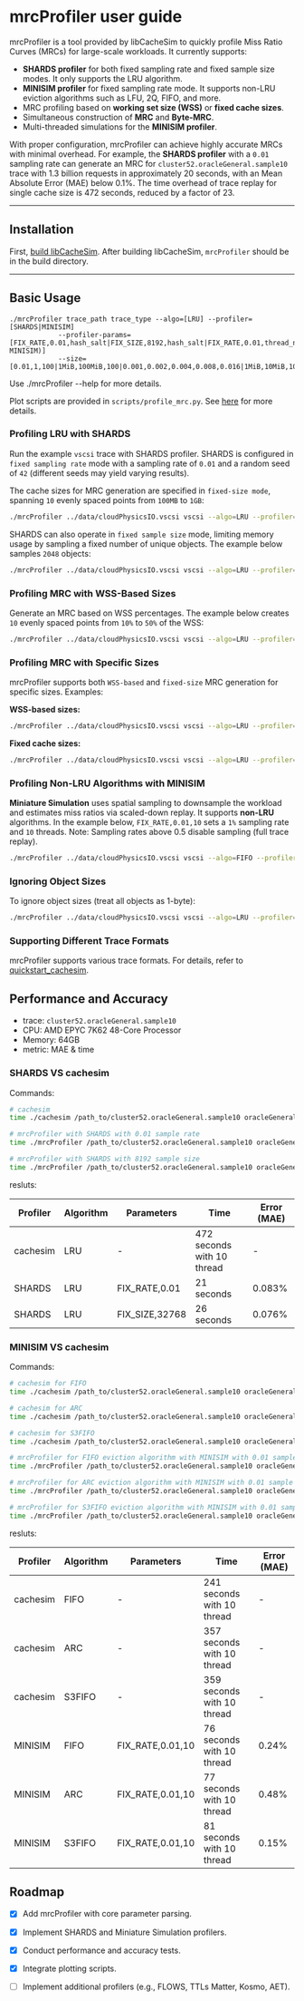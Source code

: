 # mrcProfiler user guide 
mrcProfiler is a tool provided by libCacheSim to quickly profile Miss Ratio Curves (MRCs) for large-scale workloads. It currently supports:
* **SHARDS profiler** for both fixed sampling rate and fixed sample size modes. It only supports the LRU algorithm.
* **MINISIM profiler** for fixed sampling rate mode. It supports non-LRU eviction algorithms such as LFU, 2Q, FIFO, and more.
* MRC profiling based on **working set size (WSS)** or **fixed cache sizes**.
* Simultaneous construction of **MRC** and **Byte-MRC**.
* Multi-threaded simulations for the **MINISIM profiler**. 

With proper configuration, mrcProfiler can achieve highly accurate MRCs with minimal overhead. For example, the **SHARDS profiler** with a `0.01` sampling rate can generate an MRC for `cluster52.oracleGeneral.sample10` trace with 1.3 billion requests in approximately 20 seconds, with an Mean Absolute Error (MAE) below 0.1%. The time overhead of trace replay for single cache size is 472 seconds, reduced by a factor of 23.

---

## Installation
First, [build libCacheSim](/doc/install.md). After building libCacheSim, `mrcProfiler` should be in the build directory. 

---

## Basic Usage

```
./mrcProfiler trace_path trace_type --algo=[LRU] --profiler=[SHARDS|MINISIM]
            --profiler-params=[FIX_RATE,0.01,hash_salt|FIX_SIZE,8192,hash_salt|FIX_RATE,0.01,thread_num(for MINISIM)]
            --size=[0.01,1,100|1MiB,100MiB,100|0.001,0.002,0.004,0.008,0.016|1MiB,10MiB,10MiB,1GiB]
```

Use ./mrcProfiler --help for more details.

Plot scripts are provided in `scripts/profile_mrc.py`. See [here](/scripts/README.md) for more details.

### Profiling LRU with SHARDS

Run the example `vscsi` trace with SHARDS profiler. 
SHARDS is configured in `fixed sampling rate` mode with a sampling rate of `0.01` and a random seed of `42` (different seeds may yield varying results).

The cache sizes for MRC generation are specified in `fixed-size mode`, spanning `10` evenly spaced points from `100MB` to `1GB`:

```bash
./mrcProfiler ../data/cloudPhysicsIO.vscsi vscsi --algo=LRU --profiler=SHARDS --profiler-params=FIX_RATE,0.01,42 --size=100MB,1GB,10
```

SHARDS can also operate in `fixed sample size` mode, limiting memory usage by sampling a fixed number of unique objects. The example below samples `2048` objects:

```bash
./mrcProfiler ../data/cloudPhysicsIO.vscsi vscsi --algo=LRU --profiler=SHARDS --profiler-params=FIX_SIZE,2048,42 --size=100MB,1GB,10
```

### Profiling MRC with WSS-Based Sizes

Generate an MRC based on WSS percentages. The example below creates `10` evenly spaced points from `10%` to `50%` of the WSS:

```bash
./mrcProfiler ../data/cloudPhysicsIO.vscsi vscsi --algo=LRU --profiler=SHARDS --profiler-params=FIX_RATE,0.01,42 --size=0.1,0.5,10
```

### Profiling MRC with Specific Sizes

mrcProfiler supports both `WSS-based` and `fixed-size` MRC generation for specific sizes. Examples:


**WSS-based sizes:**

```bash
./mrcProfiler ../data/cloudPhysicsIO.vscsi vscsi --algo=LRU --profiler=SHARDS --profiler-params=FIX_RATE,0.01,42 --size=0.01,0.02,0.04,0.08,0.16
```

**Fixed cache sizes:**

```bash
./mrcProfiler ../data/cloudPhysicsIO.vscsi vscsi --algo=LRU --profiler=SHARDS --profiler-params=FIX_RATE,0.01,42 --size=10MB,20MB,40MB,80MB,160MB
```


### Profiling Non-LRU Algorithms with MINISIM

**Miniature Simulation** uses spatial sampling to downsample the workload and estimates miss ratios via scaled-down replay. It supports **non-LRU** algorithms.
In the example below, `FIX_RATE,0.01,10` sets a `1%` sampling rate and `10` threads. Note: Sampling rates above 0.5 disable sampling (full trace replay).

```bash
./mrcProfiler ../data/cloudPhysicsIO.vscsi vscsi --algo=FIFO --profiler=MINISIM --profiler-params=FIX_RATE,0.01,10 --size=0.1,0.5,10
```

### Ignoring Object Sizes

To ignore object sizes (treat all objects as 1-byte):

```bash
./mrcProfiler ../data/cloudPhysicsIO.vscsi vscsi --algo=LRU --profiler=SHARDS --profiler-params=FIX_RATE,0.01,42 --size=0.1,0.5,10 --ignore-obj-size
```

### Supporting Different Trace Formats

mrcProfiler supports various trace formats. For details, refer to [quickstart_cachesim](/doc/quickstart_cachesim.md).


## Performance and Accuracy

* trace: `cluster52.oracleGeneral.sample10`
* CPU: AMD EPYC 7K62 48-Core Processor
* Memory:  64GB
* metric: MAE & time

### SHARDS VS cachesim

Commands:

```bash
# cachesim
time ./cachesim /path_to/cluster52.oracleGeneral.sample10 oracleGeneral LRU 10MB,20MB,30MB,40MB,50MB,60MB,70MB,80MB,90MB,100MB --verbose=0

# mrcProfiler with SHARDS with 0.01 sample rate
time ./mrcProfiler /path_to/cluster52.oracleGeneral.sample10 oracleGeneral --algo=LRU --profiler=SHARDS --profiler-params=FIX_RATE,0.01,10 --size=10MB,100MB,10

# mrcProfiler with SHARDS with 8192 sample size
time ./mrcProfiler /path_to/cluster52.oracleGeneral.sample10 oracleGeneral --algo=LRU --profiler=SHARDS --profiler-params=FIX_SIZE,32768,10 --size=10MB,100MB,10
```

resluts:

| Profiler |Algorithm| Parameters     | Time       | Error (MAE) |
|----------|---------|----------------|------------|-------------|
| cachesim | LRU     | -              | 472 seconds with 10 thread| - |
| SHARDS   | LRU     |FIX_RATE,0.01   | 21 seconds | 0.083%     |
| SHARDS   | LRU     |FIX_SIZE,32768  | 26 seconds | 0.076%     |

### MINISIM VS cachesim

Commands:

```bash
# cachesim for FIFO
time ./cachesim /path_to/cluster52.oracleGeneral.sample10 oracleGeneral FIFO 10MB,20MB,30MB,40MB,50MB,60MB,70MB,80MB,90MB,100MB --verbose=0

# cachesim for ARC
time ./cachesim /path_to/cluster52.oracleGeneral.sample10 oracleGeneral ARC 10MB,20MB,30MB,40MB,50MB,60MB,70MB,80MB,90MB,100MB --verbose=0

# cachesim for S3FIFO
time ./cachesim /path_to/cluster52.oracleGeneral.sample10 oracleGeneral S3FIFO 10MB,20MB,30MB,40MB,50MB,60MB,70MB,80MB,90MB,100MB --verbose=0

# mrcProfiler for FIFO eviction algorithm with MINISIM with 0.01 sample rate
time ./mrcProfiler /path_to/cluster52.oracleGeneral.sample10 oracleGeneral --algo=FIFO --profiler=MINISIM --profiler-params=FIX_RATE,0.01,10 --size=10MB,100MB,10

# mrcProfiler for ARC eviction algorithm with MINISIM with 0.01 sample rate
time ./mrcProfiler /path_to/cluster52.oracleGeneral.sample10 oracleGeneral --algo=ARC --profiler=MINISIM --profiler-params=FIX_RATE,0.01,10 --size=10MB,100MB,10

# mrcProfiler for S3FIFO eviction algorithm with MINISIM with 0.01 sample rate
time ./mrcProfiler /path_to/cluster52.oracleGeneral.sample10 oracleGeneral --algo=S3FIFO --profiler=MINISIM --profiler-params=FIX_RATE,0.01,10 --size=10MB,100MB,10
```

resluts:

| Profiler |Algorithm| Parameters     | Time       | Error (MAE) |
|----------|---------|----------------|------------|-------------|
| cachesim | FIFO    | -              | 241 seconds with 10 thread| - |
| cachesim | ARC     | -              | 357 seconds with 10 thread| - |
| cachesim | S3FIFO  | -              | 359 seconds with 10 thread| - |
| MINISIM  | FIFO    | FIX_RATE,0.01,10 | 76 seconds with 10 thread| 0.24% |
| MINISIM  | ARC     | FIX_RATE,0.01,10 | 77 seconds with 10 thread| 0.48% |
| MINISIM  | S3FIFO  | FIX_RATE,0.01,10 | 81 seconds with 10 thread| 0.15% |


## Roadmap

- [x] Add mrcProfiler with core parameter parsing.

- [x] Implement SHARDS and Miniature Simulation profilers.

- [x] Conduct performance and accuracy tests.

- [x] Integrate plotting scripts.

- [ ] Implement additional profilers (e.g., FLOWS, TTLs Matter, Kosmo, AET).